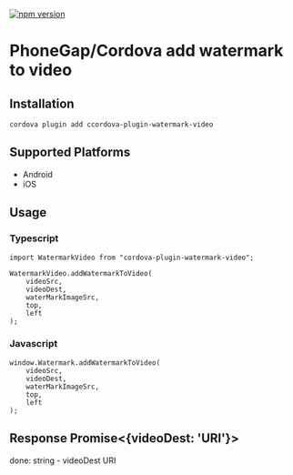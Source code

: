 [![npm version](https://badge.fury.io/js/cordova-plugin-watermark-video.svg)](https://badge.fury.io/js/cordova-plugin-watermark-video)

# PhoneGap/Cordova add watermark to video

## Installation

    cordova plugin add ccordova-plugin-watermark-video

## Supported Platforms

- Android
- iOS

## Usage

### Typescript

```
import WatermarkVideo from "cordova-plugin-watermark-video";

WatermarkVideo.addWatermarkToVideo(
	videoSrc,
	videoDest,
	waterMarkImageSrc,
	top,
	left
);
```

### Javascript

```
window.Watermark.addWatermarkToVideo(
	videoSrc,
	videoDest,
	waterMarkImageSrc,
	top,
	left
);
```

## Response Promise<{videoDest: 'URI'}>

done: string - videoDest URI
